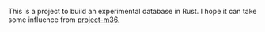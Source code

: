 This is a project to build an experimental database in Rust.
I hope it can take some influence from [project-m36.](https://github.com/agentm/project-m36)

